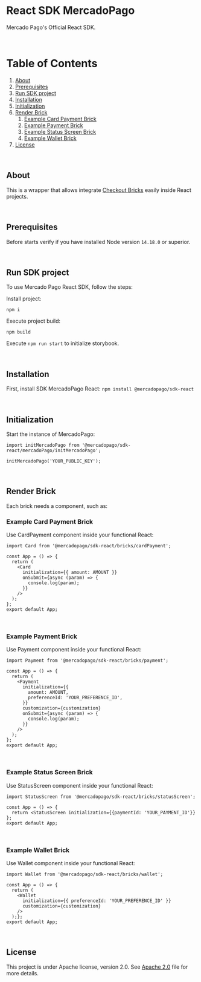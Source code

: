 # React SDK MercadoPago
Mercado Pago's Official React SDK.

<br />

# Table of Contents
1. [About](#about)
2. [Prerequisites](#prerequisites)
3. [Run SDK project](#run-sdk-project)
4. [Installation](#installation)
5. [Initialization](#initialization)
6. [Render Brick](#render-brick)
    1. [Example Card Payment Brick](#example-card-payment-brick)
    2. [Example Payment Brick](#example-payment-brick)
    3. [Example Status Screen Brick](#example-status-screen-brick)
    4. [Example Wallet Brick](#example-wallet-brick)
7. [License](#license)

<br />

## About
This is a wrapper that allows integrate [Checkout Bricks](https://www.mercadopago.com/developers/en/docs/checkout-bricks/landing) easily inside React projects. 

<br />

## Prerequisites
Before starts verify if you have installed Node version `14.18.0` or superior.

<br/>

## Run SDK project
To use Mercado Pago React SDK, follow the steps:

Install project:

```
npm i
```

Execute project build:

```
npm build
```

Execute `npm run start` to initialize storybook.

<br/>

## Installation
First, install SDK MercadoPago React:
`npm install @mercadopago/sdk-react`

<br/>

## Initialization
Start the instance of MercadoPago:
```
import initMercadoPago from '@mercadopago/sdk-react/mercadoPago/initMercadoPago';

initMercadoPago('YOUR_PUBLIC_KEY');
```

<br/>

## Render Brick
Each brick needs a component, such as:

### Example Card Payment Brick
Use CardPayment component inside your functional React:
```
import Card from '@mercadopago/sdk-react/bricks/cardPayment';

const App = () => {
  return (
    <Card
      initialization={{ amount: AMOUNT }}
      onSubmit={async (param) => {
        console.log(param);
      }}
    />
  );
};
export default App;
```

<br/>

### Example Payment Brick
Use Payment component inside your functional React:
```
import Payment from '@mercadopago/sdk-react/bricks/payment';

const App = () => {
  return (
    <Payment
      initialization={{
        amount: AMOUNT,
        preferenceId: 'YOUR_PREFERENCE_ID',
      }}
      customization={customization}
      onSubmit={async (param) => {
        console.log(param);
      }}
    />
  );
};
export default App;
```

<br/>

### Example Status Screen Brick
Use StatusScreen component inside your functional React:
```
import StatusScreen from '@mercadopago/sdk-react/bricks/statusScreen';

const App = () => {
  return <StatusScreen initialization={{paymentId: 'YOUR_PAYMENT_ID'}}
};
export default App;
```

<br/>

### Example Wallet Brick
Use Wallet component inside your functional React:
```
import Wallet from '@mercadopago/sdk-react/bricks/wallet';

const App = () => {
  return (
    <Wallet
      initialization={{ preferenceId: 'YOUR_PREFERENCE_ID' }}
      customization={customization}
    />
  );};
export default App;
```

<br/>

## License
This project is under Apache license, version 2.0. See [Apache 2.0](LICENSE) file for more details.
